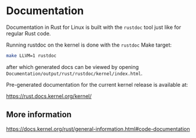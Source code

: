 # Documentation

Documentation in Rust for Linux is built with the `rustdoc` tool just like for regular Rust code.

Running rustdoc on the kernel is done with the `rustdoc` Make target:

```sh
make LLVM=1 rustdoc
```

after which generated docs can be viewed by opening `Documentation/output/rust/rustdoc/kernel/index.html`.

Pre-generated documentation for the current kernel release is available at:

https://rust.docs.kernel.org/kernel/

## More information

https://docs.kernel.org/rust/general-information.html#code-documentation
